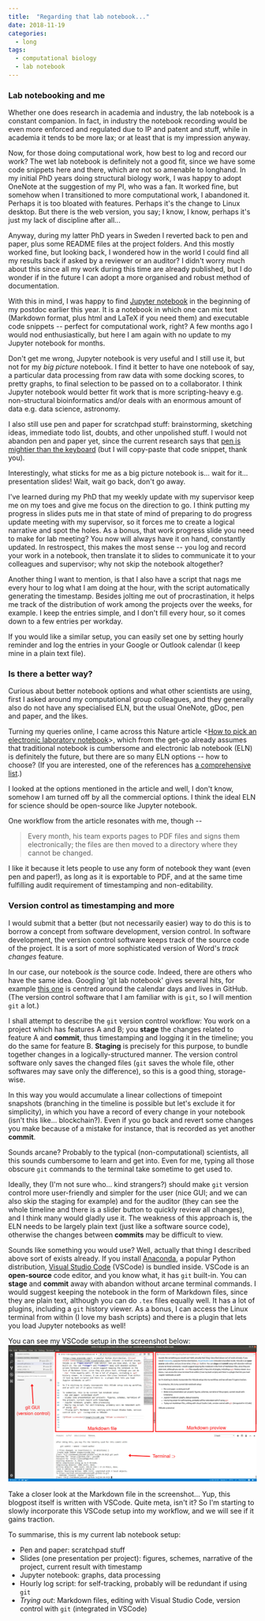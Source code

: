 ```yaml
---
title:  "Regarding that lab notebook..."
date: 2018-11-19
categories: 
  - long
tags:
  - computational biology
  - lab notebook
---
```

### Lab notebooking and me
Whether one does research in academia and industry, the lab notebook is a constant companion. In fact, in industry the notebook recording would be even more enforced and regulated due to IP and patent and stuff, while in academia it tends to be more lax; or at least that is my impression anyway.

Now, for those doing computational work, how best to log and record our work? The wet lab notebook is definitely not a good fit, since we have some code snippets here and there, which are not so amenable to longhand. In my initial PhD years doing structural biology work, I was happy to adopt OneNote at the suggestion of my PI, who was a fan. It worked fine, but somehow when I transitioned to more computational work, I abandoned it. Perhaps it is too bloated with features. Perhaps it's the change to Linux desktop. But there is the web version, you say; I know, I know, perhaps it's just my lack of discipline after all...

Anyway, during my latter PhD years in Sweden I reverted back to pen and paper, plus some README files at the project folders. And this mostly worked fine, but looking back, I wondered how in the world I could find all my results back if asked by a reviewer or an auditor? I didn't worry much about this since all my work during this time are already published, but I do wonder if in the future I can adopt a more organised and robust method of documentation.

With this in mind, I was happy to find [Jupyter notebook](http://jupyter.org/) in the beginning of my postdoc earlier this year. It is a notebook in which one can mix text (Markdown format, plus html and LaTeX if you need them) and executable code snippets -- perfect for computational work, right? A few months ago I would nod enthusiastically, but here I am again with no update to my Jupyter notebook for months. 

Don't get me wrong, Jupyter notebook is very useful and I still use it, but not for my *big picture* notebook. I find it better to have one notebook of say, a particular data processing from raw data with some docking scores, to pretty graphs, to final selection to be passed on to a collaborator. I think Jupyter notebook would better fit work that is more scripting-heavy e.g. non-structural bioinformatics and/or deals with an enormous amount of data e.g. data science, astronomy.

I also still use pen and paper for scratchpad stuff: brainstorming, sketching ideas, immediate todo list, doubts, and other unpolished stuff. I would not abandon pen and paper yet, since the current research says that [pen is mightier than the keyboard](https://journals.sagepub.com/doi/abs/10.1177/0956797614524581) (but I will copy-paste that code snippet, thank you). 

Interestingly, what sticks for me as a big picture notebook is... wait for it... presentation slides! Wait, wait go back, don't go away. 

I've learned during my PhD that my weekly update with my supervisor keep me on my toes and give me focus on the direction to go. I think putting my progress in slides puts me in that state of mind of preparing to do progress update meeting with my supervisor, so it forces me to create a logical narrative and spot the holes. As a bonus, that work progress slide you need to make for lab meeting? You now will always have it on hand, constantly updated. In restrospect, this makes the most sense -- you log and record your work in a notebook, then translate it to slides to communicate it to your colleagues and supervisor; why not skip the notebook altogether?

Another thing I want to mention, is that I also have a script that nags me every hour to log what I am doing at the hour, with the script automatically generating the timestamp. Besides jolting me out of procrastination, it helps me track of the distribution of work among the projects over the weeks, for example. I keep the entries simple, and I don't fill every hour, so it comes down to a few entries per workday. 

If you would like a similar setup, you can easily set one by setting hourly reminder and log the entries in your Google or Outlook calendar (I keep mine in a plain text file). 

### Is there a better way?  
Curious about better notebook options and what other scientists are using, first I asked around my computational group colleagues, and they generally also do not have any specialised ELN, but the usual OneNote, gDoc, pen and paper, and the likes.

Turning my queries online, I came across this Nature article <[How to pick an electronic laboratory notebook](https://www.nature.com/articles/d41586-018-05895-3)>, which from the get-go already assumes that traditional notebook is cumbersome and electronic lab notebook (ELN) is definitely the future, but there are so many ELN options -- how to choose? (If you are interested, one of the references has [a comprehensive list](http://www.atriumresearch.com/eln.html).)

I looked at the options mentioned in the article and well, I don't know, somehow I am turned off by all the commercial options. I think the ideal ELN for science should be open-source like Jupyter notebook.

One workflow from the article resonates with me, though --
> Every month, his team exports pages to PDF files and signs them electronically; the files are then moved to a directory where they cannot be changed.

I like it because it lets people to use any form of notebook they want (even pen and paper!), as long as it is exportable to PDF, and at the same time fulfilling audit requirement of timestamping and non-editability.

### Version control as timestamping and more

I would submit that a better (but not necessarily easier) way to do this is to borrow a concept from software development, version control. In software development, the version control software keeps track of the source code of the project. It is a sort of more sophisticated version of Word's *track changes* feature.

In our case, our notebook *is* the source code. Indeed, there are others who have the same idea. Googling 'git lab notebook' gives several hits, for example [this one](https://github.com/tlnagy/jekyll-lab-notebook) is centred around the calendar days and lives in GitHub.  (The version control software that I am familiar with is `git`, so I will mention `git` a lot.)

I shall attempt to describe the `git` version control workflow: You work on a project which has features A and B; you **stage** the changes related to feature A and **commit**, thus timestamping and logging it in the timeline; you do the same for feature B. **Staging** is precisely for this purpose, to bundle together changes in a logically-structured manner. The version control software only saves the changed files (`git` saves the whole file, other softwares may save only the difference), so this is a good thing, storage-wise. 

In this way you would accumulate a linear collections of timepoint snapshots (branching in the timeline is possible but let's exclude it for simplicity), in which you have a record of every change in your notebook (isn't this like... blockchain?). Even if you go back and revert some changes you make because of a mistake for instance, that is recorded as yet another **commit**. 

Sounds arcane? Probably to the typical (non-computational) scientists, all this sounds cumbersome to learn and get into. Even for me, typing all those obscure `git` commands to the terminal take sometime to get used to.

Ideally, they (I'm not sure who... kind strangers?) should make `git` version control more user-friendly and simpler for the user (nice GUI; and we can also skip the staging for example) and for the auditor (they can see the whole timeline and there is a slider button to quickly review all changes), and I think many would gladly use it. The weakness of this approach is, the ELN needs to be largely plain text (just like a software source code), otherwise the changes between **commits** may be difficult to view. 

Sounds like something you would use? Well, actually that thing I described above sort of exists already. If you install [Anaconda](https://www.anaconda.com/), a popular Python distribution, [Visual Studio Code](https://code.visualstudio.com/) (VSCode) is bundled inside. VSCode is an **open-source** code editor, and you know what, it has `git` built-in. You can **stage** and **commit** away with abandon without arcane terminal commands. I would suggest keeping the notebook in the form of Markdown files, since they are plain text, although you can do `.tex` files equally well. It has a lot of plugins, including a `git` history viewer. As a bonus, I can access the Linux terminal from within (I love my bash scripts) and there is  a plugin that lets you load Jupyter notebooks as well! 

You can see my VSCode setup in the screenshot below:
![VSCode screenshot](../images/vscode.jpg "VSCode screenshot")

Take a closer look at the Markdown file in the screenshot... Yup, this blogpost itself is written with VSCode. Quite meta, isn't it? So I'm starting to slowly incorporate this VSCode setup into my workflow, and we will see if it gains traction.

To summarise, this is my current lab notebook setup:
- Pen and paper: scratchpad stuff
- Slides (one presentation per project): figures, schemes, narrative of the project, current result with timestamp
- Jupyter notebook: graphs, data processing
- Hourly log script: for self-tracking, probably will be redundant if using `git` 
- *Trying out*: Markdown files, editing with Visual Studio Code, version control with `git` (integrated in VSCode) 


